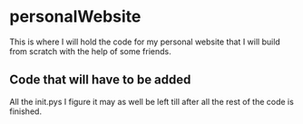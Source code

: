 # personalWebsite
This is where I will hold the code for my personal website that I will build from scratch with the help of some friends.

## Code that will have to be added
All the init.pys I figure it may as well be left till after all the rest of the code is finished.
